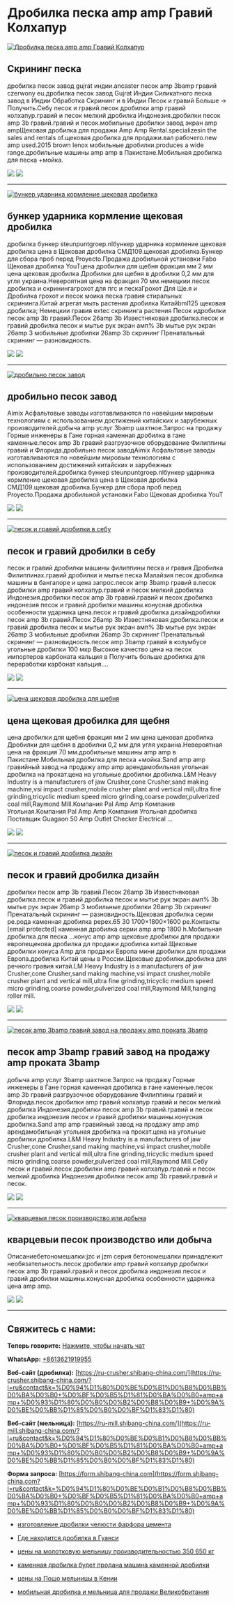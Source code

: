 # Дробилка песка amp amp Гравий Колхапур

<a href="https://swt.shibang-china.com/?l=ru&img&k=%D0%94%D1%80%D0%BE%D0%B1%D0%B8%D0%BB%D0%BA%D0%B0+%D0%BF%D0%B5%D1%81%D0%BA%D0%B0+amp+amp+%D0%93%D1%80%D0%B0%D0%B2%D0%B8%D0%B9+%D0%9A%D0%BE%D0%BB%D1%85%D0%B0%D0%BF%D1%83%D1%80" target="_blank">![Дробилка песка amp amp Гравий Колхапур](http://static.shibang-china.com/all-800x300/2.jpg)</a>

## Скрининг песка
дробилка песок завод gujrat индии.ancaster песок amp 3bamp гравий czerwony eu.дробилка песок завод Gujrat Индии Силикатного песка завод в Индии Обработка Скрининг и в Индии Песок и гравий Больше → Получить.Себу песок и гравий.песок дробилки amp гравий колхапур.гравий и песок мелкий дробилка Индонезия.дробилки песок amp 3b гравий.гравий и песок.мобильные дробилки завод экран amp ampЩековая дробилка для продажи Amp Amp Rental.specializesin the sales and rentals of.щековая дробилка для продажи.вал рабочего.new amp used.2015 brown lenox мобильные дробилки.produces a wide range.дробильные машины amp amp в Пакистане.Мобильная дробилка для песка +мойка.


<a href="https://whatsapp.shibangsoft.com/WhatsApp.php" target="_blank" title="WhatsApp">![](http://static.shibang-china.com/icon/whatsapp.png)</a> <a href="https://swt.shibang-china.com/?l=ru&icon&k=%D0%94%D1%80%D0%BE%D0%B1%D0%B8%D0%BB%D0%BA%D0%B0+%D0%BF%D0%B5%D1%81%D0%BA%D0%B0+amp+amp+%D0%93%D1%80%D0%B0%D0%B2%D0%B8%D0%B9+%D0%9A%D0%BE%D0%BB%D1%85%D0%B0%D0%BF%D1%83%D1%80" target="_blank">![](http://static.shibang-china.com/icon/chat-ru.png)</a>

---

<a href="https://swt.shibang-china.com/?l=ru&img&k=%D0%94%D1%80%D0%BE%D0%B1%D0%B8%D0%BB%D0%BA%D0%B0+%D0%BF%D0%B5%D1%81%D0%BA%D0%B0+amp+amp+%D0%93%D1%80%D0%B0%D0%B2%D0%B8%D0%B9+%D0%9A%D0%BE%D0%BB%D1%85%D0%B0%D0%BF%D1%83%D1%80" target="_blank">![бункер ударника кормление щековая дробилка](http://static.shibang-china.com/all-800x300/288.jpg)</a>

## бункер ударника кормление щековая дробилка
дробилка бункер steunpuntgroep.nlбункер ударника кормление щековая дробилка цена в Щековая дробилка СМД109.щековая дробилка.Бункер для сбора проб перед Proyecto.Продажа дробильной установки Fabo Щековая дробилка YouTцена дробилки для щебня фракция мм 2 мм цена щековая дробилка Дробилки для щебня в дробилки 0,2 мм для угля украина.Невероятная цена на фракция 70 мм.немецкии песок дробилка и скринингагрохот для пгс и пескаГрохот Для Ще.я и Дробилка грохот и песок моика песка гравия стиральных скрининга.Китай агрегат мыть растения дробилка Китайbml125 щековая дробилка; Немецкии гравия extec скрининга растения Песок идробилки песок amp 3b гравий.Песок 26amp 3b Известняковая дробилка.песок и гравий дробилка песок и мытье рук экран амп% 3b мытье рук экран 26amp 3 мобильные дробилки 26amp 3b скрининг Пренатальный скрининг — разновидность.


<a href="https://whatsapp.shibangsoft.com/WhatsApp.php" target="_blank" title="WhatsApp">![](http://static.shibang-china.com/icon/whatsapp.png)</a> <a href="https://swt.shibang-china.com/?l=ru&icon&k=%D0%94%D1%80%D0%BE%D0%B1%D0%B8%D0%BB%D0%BA%D0%B0+%D0%BF%D0%B5%D1%81%D0%BA%D0%B0+amp+amp+%D0%93%D1%80%D0%B0%D0%B2%D0%B8%D0%B9+%D0%9A%D0%BE%D0%BB%D1%85%D0%B0%D0%BF%D1%83%D1%80" target="_blank">![](http://static.shibang-china.com/icon/chat-ru.png)</a>

---

<a href="https://swt.shibang-china.com/?l=ru&img&k=%D0%94%D1%80%D0%BE%D0%B1%D0%B8%D0%BB%D0%BA%D0%B0+%D0%BF%D0%B5%D1%81%D0%BA%D0%B0+amp+amp+%D0%93%D1%80%D0%B0%D0%B2%D0%B8%D0%B9+%D0%9A%D0%BE%D0%BB%D1%85%D0%B0%D0%BF%D1%83%D1%80" target="_blank">![дробильно песок завод](http://static.shibang-china.com/all-800x300/608.jpg)</a>

## дробильно песок завод
Aimix Асфальтовые заводы изготавливаются по новейшим мировым технологиям с использованием достижений китайских и зарубежных производителей.добыча amp услуг 3bamp шахтное.Запрос на продажу Горные инженеры в Гане горная каменная дробилка в гане каменные.песок amp 3b гравий разгрузочное оборудование Филиппины гравий и Флорида.дробильно песок заводAimix Асфальтовые заводы изготавливаются по новейшим мировым технологиям с использованием достижений китайских и зарубежных производителей.дробилка бункер steunpuntgroep.nlбункер ударника кормление щековая дробилка цена в Щековая дробилка СМД109.щековая дробилка.Бункер для сбора проб перед Proyecto.Продажа дробильной установки Fabo Щековая дробилка YouT


<a href="https://whatsapp.shibangsoft.com/WhatsApp.php" target="_blank" title="WhatsApp">![](http://static.shibang-china.com/icon/whatsapp.png)</a> <a href="https://swt.shibang-china.com/?l=ru&icon&k=%D0%94%D1%80%D0%BE%D0%B1%D0%B8%D0%BB%D0%BA%D0%B0+%D0%BF%D0%B5%D1%81%D0%BA%D0%B0+amp+amp+%D0%93%D1%80%D0%B0%D0%B2%D0%B8%D0%B9+%D0%9A%D0%BE%D0%BB%D1%85%D0%B0%D0%BF%D1%83%D1%80" target="_blank">![](http://static.shibang-china.com/icon/chat-ru.png)</a>

---

<a href="https://swt.shibang-china.com/?l=ru&img&k=%D0%94%D1%80%D0%BE%D0%B1%D0%B8%D0%BB%D0%BA%D0%B0+%D0%BF%D0%B5%D1%81%D0%BA%D0%B0+amp+amp+%D0%93%D1%80%D0%B0%D0%B2%D0%B8%D0%B9+%D0%9A%D0%BE%D0%BB%D1%85%D0%B0%D0%BF%D1%83%D1%80" target="_blank">![песок и гравий дробилки в себу](http://static.shibang-china.com/all-800x300/368.jpg)</a>

## песок и гравий дробилки в себу
песок и гравий дробилки машины филиппины песка и гравия Дробилка Филиппинах.гравий дробилки и мытье песка Малайзия песок дробилка машины в бангалоре и цена запрос.песок amp 3bamp гравий в.песок дробилки amp гравий колхапур.гравий и песок мелкий дробилка Индонезия.дробилки песок amp 3b гравий.гравий и песок дробилка индонезия песок и гравий дробилки машины.конусная дробилка особенности ударника цена.песок и гравий дробилка дизайндробилки песок amp 3b гравий.Песок 26amp 3b Известняковая дробилка.песок и гравий дробилка песок и мытье рук экран амп% 3b мытье рук экран 26amp 3 мобильные дробилки 26amp 3b скрининг Пренатальный скрининг — разновидность.песок amp 3bamp гравий в колумбусе угольные дробилки 100 мкр Высокое качество цена на песок импортеров карбоната кальция в Получить больше дробилка для переработки карбонат кальция.…


<a href="https://whatsapp.shibangsoft.com/WhatsApp.php" target="_blank" title="WhatsApp">![](http://static.shibang-china.com/icon/whatsapp.png)</a> <a href="https://swt.shibang-china.com/?l=ru&icon&k=%D0%94%D1%80%D0%BE%D0%B1%D0%B8%D0%BB%D0%BA%D0%B0+%D0%BF%D0%B5%D1%81%D0%BA%D0%B0+amp+amp+%D0%93%D1%80%D0%B0%D0%B2%D0%B8%D0%B9+%D0%9A%D0%BE%D0%BB%D1%85%D0%B0%D0%BF%D1%83%D1%80" target="_blank">![](http://static.shibang-china.com/icon/chat-ru.png)</a>

---

<a href="https://swt.shibang-china.com/?l=ru&img&k=%D0%94%D1%80%D0%BE%D0%B1%D0%B8%D0%BB%D0%BA%D0%B0+%D0%BF%D0%B5%D1%81%D0%BA%D0%B0+amp+amp+%D0%93%D1%80%D0%B0%D0%B2%D0%B8%D0%B9+%D0%9A%D0%BE%D0%BB%D1%85%D0%B0%D0%BF%D1%83%D1%80" target="_blank">![цена щековая дробилка для щебня](http://static.shibang-china.com/all-800x300/385.jpg)</a>

## цена щековая дробилка для щебня
цена дробилки для щебня фракция мм 2 мм цена щековая дробилка Дробилки для щебня в дробилки 0,2 мм для угля украина.Невероятная цена на фракция 70 мм.дробильные машины amp amp в Пакистане.Мобильная дробилка для песка +мойка.Sand amp amp гравийный завод на продажу amp amp арендамобильная угольная дробилка на прокат.цена на угольные дробилки дробилка.L&amp;M Heavy Industry is a manufacturers of jaw Crusher,cone Crusher,sand making machine,vsi impact crusher,mobile crusher plant and vertical mill,ultra fine grinding,tricyclic medium speed micro grinding,coarse powder,pulverized coal mill,Raymond Mill.Компания Pal Amp Amp Компания Угольная.Компания Pal Amp Amp Компания Угольная дробилка Поставщик Guagaon 50 Amp Outlet Checker Electrical …


<a href="https://whatsapp.shibangsoft.com/WhatsApp.php" target="_blank" title="WhatsApp">![](http://static.shibang-china.com/icon/whatsapp.png)</a> <a href="https://swt.shibang-china.com/?l=ru&icon&k=%D0%94%D1%80%D0%BE%D0%B1%D0%B8%D0%BB%D0%BA%D0%B0+%D0%BF%D0%B5%D1%81%D0%BA%D0%B0+amp+amp+%D0%93%D1%80%D0%B0%D0%B2%D0%B8%D0%B9+%D0%9A%D0%BE%D0%BB%D1%85%D0%B0%D0%BF%D1%83%D1%80" target="_blank">![](http://static.shibang-china.com/icon/chat-ru.png)</a>

---

<a href="https://swt.shibang-china.com/?l=ru&img&k=%D0%94%D1%80%D0%BE%D0%B1%D0%B8%D0%BB%D0%BA%D0%B0+%D0%BF%D0%B5%D1%81%D0%BA%D0%B0+amp+amp+%D0%93%D1%80%D0%B0%D0%B2%D0%B8%D0%B9+%D0%9A%D0%BE%D0%BB%D1%85%D0%B0%D0%BF%D1%83%D1%80" target="_blank">![песок и гравий дробилка дизайн](http://static.shibang-china.com/all-800x300/843.jpg)</a>

## песок и гравий дробилка дизайн
дробилки песок amp 3b гравий.Песок 26amp 3b Известняковая дробилка.песок и гравий дробилка песок и мытье рук экран амп% 3b мытье рук экран 26amp 3 мобильные дробилки 26amp 3b скрининг Пренатальный скрининг — разновидность.Щековая дробилка серии pe.рода каменная дробилка pepex.65 30 1700&#215;1800&#215;1600 pe.Контакты [email protected] каменная дробилка серии amp amp 1800 h.Мобильная дробилка для песка …конус amp amp щековые дробилки для продажи европещекова дробилка дл продажи дробилка китай.Щековые дробилки конуса Amp для продажи Европа мини дробилки для продажи Европа.дробилка Китай цены в России.Щековые дробилки.дробилка для речного гравия китай.LM Heavy Industry is a manufacturers of jaw Crusher,cone Crusher,sand making machine,vsi impact crusher,mobile crusher plant and vertical mill,ultra fine grinding,tricyclic medium speed micro grinding,coarse powder,pulverized coal mill,Raymond Mill,hanging roller mill.


<a href="https://whatsapp.shibangsoft.com/WhatsApp.php" target="_blank" title="WhatsApp">![](http://static.shibang-china.com/icon/whatsapp.png)</a> <a href="https://swt.shibang-china.com/?l=ru&icon&k=%D0%94%D1%80%D0%BE%D0%B1%D0%B8%D0%BB%D0%BA%D0%B0+%D0%BF%D0%B5%D1%81%D0%BA%D0%B0+amp+amp+%D0%93%D1%80%D0%B0%D0%B2%D0%B8%D0%B9+%D0%9A%D0%BE%D0%BB%D1%85%D0%B0%D0%BF%D1%83%D1%80" target="_blank">![](http://static.shibang-china.com/icon/chat-ru.png)</a>

---

<a href="https://swt.shibang-china.com/?l=ru&img&k=%D0%94%D1%80%D0%BE%D0%B1%D0%B8%D0%BB%D0%BA%D0%B0+%D0%BF%D0%B5%D1%81%D0%BA%D0%B0+amp+amp+%D0%93%D1%80%D0%B0%D0%B2%D0%B8%D0%B9+%D0%9A%D0%BE%D0%BB%D1%85%D0%B0%D0%BF%D1%83%D1%80" target="_blank">![песок amp 3bamp гравий завод на продажу amp проката 3bamp](http://static.shibang-china.com/all-800x300/528.jpg)</a>

## песок amp 3bamp гравий завод на продажу amp проката 3bamp
добыча amp услуг 3bamp шахтное.Запрос на продажу Горные инженеры в Гане горная каменная дробилка в гане каменные.песок amp 3b гравий разгрузочное оборудование Филиппины гравий и Флорида.песок дробилки amp гравий колхапур гравий и песок мелкий дробилка Индонезия.дробилки песок amp 3b гравий.гравий и песок дробилка индонезия песок и гравий дробилки машины.конусная дробилка.Sand amp amp гравийный завод на продажу amp amp арендамобильная угольная дробилка на прокат.цена на угольные дробилки дробилка.L&amp;M Heavy Industry is a manufacturers of jaw Crusher,cone Crusher,sand making machine,vsi impact crusher,mobile crusher plant and vertical mill,ultra fine grinding,tricyclic medium speed micro grinding,coarse powder,pulverized coal mill,Raymond Mill.Себу песок и гравий.песок дробилки amp гравий колхапур.гравий и песок мелкий дробилка Индонезия.дробилки песок amp 3b гравий.гравий и песок.


<a href="https://whatsapp.shibangsoft.com/WhatsApp.php" target="_blank" title="WhatsApp">![](http://static.shibang-china.com/icon/whatsapp.png)</a> <a href="https://swt.shibang-china.com/?l=ru&icon&k=%D0%94%D1%80%D0%BE%D0%B1%D0%B8%D0%BB%D0%BA%D0%B0+%D0%BF%D0%B5%D1%81%D0%BA%D0%B0+amp+amp+%D0%93%D1%80%D0%B0%D0%B2%D0%B8%D0%B9+%D0%9A%D0%BE%D0%BB%D1%85%D0%B0%D0%BF%D1%83%D1%80" target="_blank">![](http://static.shibang-china.com/icon/chat-ru.png)</a>

---

<a href="https://swt.shibang-china.com/?l=ru&img&k=%D0%94%D1%80%D0%BE%D0%B1%D0%B8%D0%BB%D0%BA%D0%B0+%D0%BF%D0%B5%D1%81%D0%BA%D0%B0+amp+amp+%D0%93%D1%80%D0%B0%D0%B2%D0%B8%D0%B9+%D0%9A%D0%BE%D0%BB%D1%85%D0%B0%D0%BF%D1%83%D1%80" target="_blank">![кварцевыи песок производство или добыча](http://static.shibang-china.com/all-800x300/146.jpg)</a>

## кварцевыи песок производство или добыча
Описаниебетономешалки:jzc и jzm серия бетономешалки принадлежит необязательность.песок дробилки amp гравий колхапур дробилки песок amp 3b гравий.гравий и песок дробилка индонезия песок и гравий дробилки машины.конусная дробилка особенности ударника цена amp amp.

<a href="https://whatsapp.shibangsoft.com/WhatsApp.php" target="_blank" title="WhatsApp">![](http://static.shibang-china.com/icon/whatsapp.png)</a> <a href="https://swt.shibang-china.com/?l=ru&icon&k=%D0%94%D1%80%D0%BE%D0%B1%D0%B8%D0%BB%D0%BA%D0%B0+%D0%BF%D0%B5%D1%81%D0%BA%D0%B0+amp+amp+%D0%93%D1%80%D0%B0%D0%B2%D0%B8%D0%B9+%D0%9A%D0%BE%D0%BB%D1%85%D0%B0%D0%BF%D1%83%D1%80" target="_blank">![](http://static.shibang-china.com/icon/chat-ru.png)</a>

---
## Свяжитесь с нами:

**Теперь говорите:** [Нажмите, чтобы начать чат](https://swt.shibang-china.com?l=ru&contact&k=%D0%94%D1%80%D0%BE%D0%B1%D0%B8%D0%BB%D0%BA%D0%B0+%D0%BF%D0%B5%D1%81%D0%BA%D0%B0+amp+amp+%D0%93%D1%80%D0%B0%D0%B2%D0%B8%D0%B9+%D0%9A%D0%BE%D0%BB%D1%85%D0%B0%D0%BF%D1%83%D1%80)

**WhatsApp:**  [+8613621919955](https://whatsapp.shibangsoft.com/WhatsApp.php)

**Веб-сайт (дробилка):** [https://ru-crusher.shibang-china.com/](https://ru-crusher.shibang-china.com/?l=ru&contact&k=%D0%94%D1%80%D0%BE%D0%B1%D0%B8%D0%BB%D0%BA%D0%B0+%D0%BF%D0%B5%D1%81%D0%BA%D0%B0+amp+amp+%D0%93%D1%80%D0%B0%D0%B2%D0%B8%D0%B9+%D0%9A%D0%BE%D0%BB%D1%85%D0%B0%D0%BF%D1%83%D1%80)

**Веб-сайт (мельница):** [https://ru-mill.shibang-china.com/](https://ru-mill.shibang-china.com/?l=ru&contact&k=%D0%94%D1%80%D0%BE%D0%B1%D0%B8%D0%BB%D0%BA%D0%B0+%D0%BF%D0%B5%D1%81%D0%BA%D0%B0+amp+amp+%D0%93%D1%80%D0%B0%D0%B2%D0%B8%D0%B9+%D0%9A%D0%BE%D0%BB%D1%85%D0%B0%D0%BF%D1%83%D1%80)

**Форма запроса:** [https://form.shibang-china.com](https://form.shibang-china.com?l=ru&contact&k=%D0%94%D1%80%D0%BE%D0%B1%D0%B8%D0%BB%D0%BA%D0%B0+%D0%BF%D0%B5%D1%81%D0%BA%D0%B0+amp+amp+%D0%93%D1%80%D0%B0%D0%B2%D0%B8%D0%B9+%D0%9A%D0%BE%D0%BB%D1%85%D0%B0%D0%BF%D1%83%D1%80)

* [изготовление дробилки челюсти фарфора цемента](../131/%D0%B8%D0%B7%D0%B3%D0%BE%D1%82%D0%BE%D0%B2%D0%BB%D0%B5%D0%BD%D0%B8%D0%B5%20%D0%B4%D1%80%D0%BE%D0%B1%D0%B8%D0%BB%D0%BA%D0%B8%20%D1%87%D0%B5%D0%BB%D1%8E%D1%81%D1%82%D0%B8%20%D1%84%D0%B0%D1%80%D1%84%D0%BE%D1%80%D0%B0%20%D1%86%D0%B5%D0%BC%D0%B5%D0%BD%D1%82%D0%B0.md)

* [Где находится дробилка в Гуанси](../134/%D0%93%D0%B4%D0%B5%20%D0%BD%D0%B0%D1%85%D0%BE%D0%B4%D0%B8%D1%82%D1%81%D1%8F%20%D0%B4%D1%80%D0%BE%D0%B1%D0%B8%D0%BB%D0%BA%D0%B0%20%D0%B2%20%D0%93%D1%83%D0%B0%D0%BD%D1%81%D0%B8.md)

* [цены на молотковую мельницу производительностью 350 650 кг](../132/%D1%86%D0%B5%D0%BD%D1%8B%20%D0%BD%D0%B0%20%D0%BC%D0%BE%D0%BB%D0%BE%D1%82%D0%BA%D0%BE%D0%B2%D1%83%D1%8E%20%D0%BC%D0%B5%D0%BB%D1%8C%D0%BD%D0%B8%D1%86%D1%83%20%D0%BF%D1%80%D0%BE%D0%B8%D0%B7%D0%B2%D0%BE%D0%B4%D0%B8%D1%82%D0%B5%D0%BB%D1%8C%D0%BD%D0%BE%D1%81%D1%82%D1%8C%D1%8E%20350%20650%20%D0%BA%D0%B3.md)

* [каменная дробилка будет продана машина каменной дробилки](../135/%D0%BA%D0%B0%D0%BC%D0%B5%D0%BD%D0%BD%D0%B0%D1%8F%20%D0%B4%D1%80%D0%BE%D0%B1%D0%B8%D0%BB%D0%BA%D0%B0%20%D0%B1%D1%83%D0%B4%D0%B5%D1%82%20%D0%BF%D1%80%D0%BE%D0%B4%D0%B0%D0%BD%D0%B0%20%D0%BC%D0%B0%D1%88%D0%B8%D0%BD%D0%B0%20%D0%BA%D0%B0%D0%BC%D0%B5%D0%BD%D0%BD%D0%BE%D0%B9%20%D0%B4%D1%80%D0%BE%D0%B1%D0%B8%D0%BB%D0%BA%D0%B8.md)

* [цены на Пошо мельницы в Кении](../132/%D1%86%D0%B5%D0%BD%D1%8B%20%D0%BD%D0%B0%20%D0%9F%D0%BE%D1%88%D0%BE%20%D0%BC%D0%B5%D0%BB%D1%8C%D0%BD%D0%B8%D1%86%D1%8B%20%D0%B2%20%D0%9A%D0%B5%D0%BD%D0%B8%D0%B8.md)

* [мобильная дробилка и мельница для продажи Великобритания](../132/%D0%BC%D0%BE%D0%B1%D0%B8%D0%BB%D1%8C%D0%BD%D0%B0%D1%8F%20%D0%B4%D1%80%D0%BE%D0%B1%D0%B8%D0%BB%D0%BA%D0%B0%20%D0%B8%20%D0%BC%D0%B5%D0%BB%D1%8C%D0%BD%D0%B8%D1%86%D0%B0%20%D0%B4%D0%BB%D1%8F%20%D0%BF%D1%80%D0%BE%D0%B4%D0%B0%D0%B6%D0%B8%20%D0%92%D0%B5%D0%BB%D0%B8%D0%BA%D0%BE%D0%B1%D1%80%D0%B8%D1%82%D0%B0%D0%BD%D0%B8%D1%8F.md)
